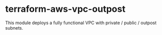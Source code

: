 # terraform-aws-vpc-outpost
This module deploys a fully functional VPC with private / public / outpost subnets. 
